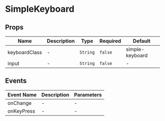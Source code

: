 # SimpleKeyboard

## Props

<!-- @vuese:SimpleKeyboard:props:start -->
|Name|Description|Type|Required|Default|
|---|---|---|---|---|
|keyboardClass|-|`String`|`false`|simple-keyboard|
|input|-|`String`|`false`|-|

<!-- @vuese:SimpleKeyboard:props:end -->


## Events

<!-- @vuese:SimpleKeyboard:events:start -->
|Event Name|Description|Parameters|
|---|---|---|
|onChange|-|-|
|onKeyPress|-|-|

<!-- @vuese:SimpleKeyboard:events:end -->


